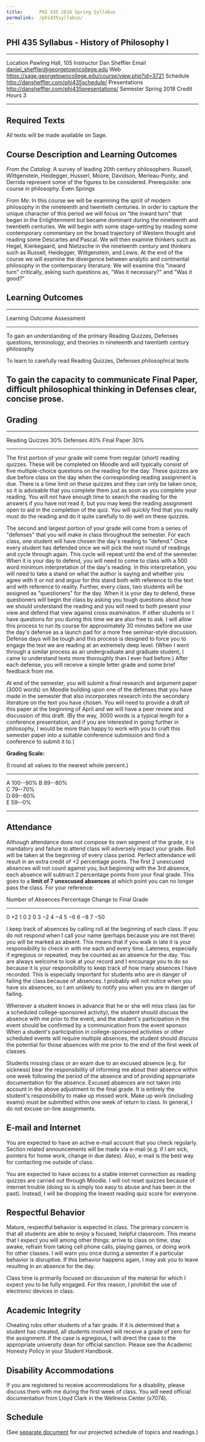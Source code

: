 ```yaml
---
title:      PHI 435 2018 Spring Syllabus
permalink:  /phi435syllabus/
---
```


## PHI 435 Syllabus - History of Philosophy I ##


----------------------- -----------------------------------------------
Location                Pawling Hall, 105
Instructor              Dan Sheffler
Email                   daniel_sheffler@georgetowncollege.edu
Web                     <https://sage.georgetowncollege.edu/course/view.php?id=3721>
Schedule                <http://dansheffler.com/phi435schedule/>
Presentations           <http://dansheffler.com/phi435presentations/>
Semester                Spring 2018
Credit Hours            3
----------------------- -----------------------------------------------



## Required Texts ##

All texts will be made available on Sage.



## Course Description and Learning Outcomes ##

*From the Catalog*:  A survey of leading 20th century philosophers. Russell, Wittgenstein, Heidegger, Husserl, Moore, Davidson, Merleau-Ponty, and Derrida represent some of the figures to be considered. Prerequisite: one course in philosophy. Even Springs

*From Me*:  In this course we will be examining the spirit of modern philosophy in the nineteenth and twentieth centuries.  In order to capture the unique character of this period we will focus on "the inward turn" that began in the Enlightenment but became dominant during the nineteenth and twentieth centuries.  We will begin with some stage-setting by reading some contemporary commentary on the broad trajectory of Western thought and reading some Descartes and Pascal.  We will then examine thinkers such as Hegel, Kierkegaard, and Nietzsche in the nineteenth century and thinkers such as Russell, Heidegger, Wittgenstein, and Lewis.  At the end of the course we will examine the divergence between analytic and continental philosophy in the contemporary literature.  We will examine this "inward turn" critically, asking such questions as, "Was it necessary?" and "Was it good?"




## Learning Outcomes ##

-----------------------------------------------------------------------
Learning Outcome                        Assessment
--------------------------------------- -------------------------------
To gain an understanding of the primary Reading Quizzes, Defenses
questions, terminology, and theories in
nineteenth and twentieth century
philosophy

To learn to carefully read              Reading Quizzes, Defenses
philosophical texts

To gain the capacity to communicate     Final Paper,
difficult philosophical thinking in     Defenses
clear, concise prose.
-----------------------------------------------------------------------



## Grading ##

----------------- ----
Reading Quizzes   30% 
Defenses          40% 
Final Paper       30% 
----------------- ----

The first portion of your grade will come from regular (short) reading quizzes. These will be completed on Moodle and will typically consist of five multiple-choice questions on the reading for the day. These quizzes are due before class on the day when the corresponding reading assignment is due. There is a time limit on these quizzes and they can only be taken once, so it is advisable that you complete them just as soon as you complete your reading. You will not have enough time to search the reading for the answers if you have not read it, but you may keep the reading assignment open to aid in the completion of the quiz. You will quickly find that you really must do the reading and do it quite carefully to do well on these quizzes.

The second and largest portion of your grade will come from a series of "defenses" that you will make in class throughout the semester.  For each class, one student will have chosen the day's reading to "defend."  Once every student has defended once we will pick the next round of readings and cycle through again.  This cycle will repeat until the end of the semester.  When it is your day to defend, you will need to come to class with a 500 word minimum interpretation of the day's reading.  In this interpretation, you will need to take a stand on what the author is saying and whether you agree with it or not and *argue* for this stand both with reference to the text and with reference to reality.  Further, every class, two students will be assigned as "questioners" for the day.  When it is your day to defend, these questioners will begin the class by asking you tough questions about how we should understand the reading and you will need to both present your view and defend that view against cross examination.  If other students or I have questions for you during this time we are also free to ask.  I will allow this process to run its course for approximately 30 minutes before we use the day's defense as a launch pad for a more free seminar-style discussion.   Defense days will be tough and this process is designed to force you to engage the text we are reading at an extremely deep level.  (When I went through a similar process as an undergraduate and graduate student, I came to understand texts more thoroughly than I ever had before.)  After each defense, you will receive a simple letter grade and some brief feedback from me.

At end of the semester, you will submit a final research and argument paper (3000 words) on Moodle building upon one of the defenses that you have made in the semester that also incorporates research into the secondary literature on the text you have chosen.  You will need to provide a draft of this paper at the beginning of April and we will have a peer review and discussion of this draft.  (By the way, 3000 words is a typical length for a conference presentation, and if you are interested in going further in philosophy, I would be more than happy to work with you to craft this semester paper into a suitable conference submission and find a conference to submit it to.)

**Grading Scale:**

(I round all values to the nearest whole percent.)

--- ------------------
A   100--90% 
B   89--80%  
C   79--70%  
D   69--60%  
E   59--0%   
--- ------------------


## Attendance ##

Although attendance does not compose its own segment of the grade, it is mandatory and failure to attend class will adversely impact your grade. Roll will be taken at the beginning of every class period. Perfect attendance will result in an extra credit of +2 percentage points. The first 2 unexcused absences will not count against you, but beginning with the 3rd absence, each absence will subtract 2 percentage points from your final grade. This goes to a **limit of 7 unexcused absences** at which point you can no longer pass the class. For your reference:

Number of Absences  Percentage Change to Final Grade 
------------------- ---------------------------------
0                   $+2$
1                   0
2                   0
3                   $-2$
4                   $-4$
5                   $-6$
6                   $-8$
7                   $-50$

I keep track of absences by calling roll at the beginning of each class. If you do not respond when I call your name (perhaps because you are not there) you will be marked as absent. This means that if you walk in late it is your responsibility to check in with me each and every time. Lateness, especially if egregious or repeated, may be counted as an absence for the day. You are always welcome to look at your record and I encourage you to do so because it is your responsibility to keep track of how many absences I have recorded. This is especially important for students who are in danger of failing the class because of absences. I probably will not notice when you have six absences, so I am unlikely to notify you when you are in danger of failing.

Whenever a student knows in advance that he or she will miss class (as for a scheduled college-sponsored activity), the student should discuss the absence with me prior to the event, and the student's participation in the event should be confirmed by a communication from the event sponsor.  When a student's participation in college-sponsored activities or other scheduled events will require multiple absences, the student should discuss the potential for those absences with me prior to the end of the first week of classes.

Students missing class or an exam due to an excused absence (e.g. for sickness) bear the responsibility of informing me about their absence within one week following the period of the absence and of providing appropriate documentation for the absence. Excused absences are not taken into account in the above adjustment to the final grade. It is entirely the student's responsibility to make up missed work. Make up work (including exams) must be submitted within one week of return to class. In general, I do not excuse on-line assignments.


## E-mail and Internet ##

You are expected to have an active e-mail account that you check regularly. Section related announcements will be made via e-mail (e.g. if I am sick, pointers for home work, change in due dates). Also, e-mail is the best way for contacting me outside of class.

You are expected to have access to a stable internet connection as reading quizzes are carried out through Moodle.  I will not reset quizzes because of internet trouble (doing so is simply too easy to abuse and has been in the past).  Instead, I will be dropping the lowest reading quiz score for everyone.



## Respectful Behavior ##

Mature, respectful behavior is expected in class. The primary concern is that all students are able to enjoy a focused, helpful classroom. This means that I expect you will among other things: arrive to class on time, stay awake, refrain from taking cell phone calls, playing games, or doing work for other classes. I will warn you once during a semester if a particular behavior is disruptive. If this behavior happens again, I may ask you to leave resulting in an absence for the day.

Class time is primarily focused on discussion of the material for which I expect you to be fully engaged. For this reason, I prohibit the use of electronic devices in class.


## Academic Integrity ##

Cheating robs other students of a fair grade. If it is determined that a student has cheated, all students involved will receive a grade of zero for the assignment. If the case is egregious, I will direct the case to the appropriate university dean for official sanction.  Please see the Academic Honesty Policy in your Student Handbook.


## Disability Accommodations ##

If you are registered to receive accommodations for a disability, please discuss them with me during the first week of class.  You will need official documentation from Lloyd Clark in the Wellness Center (x7074).


## Schedule ##

(See [separate document](http://dansheffler.com/phi435schedule/) for our projected schedule of topics and readings.)


